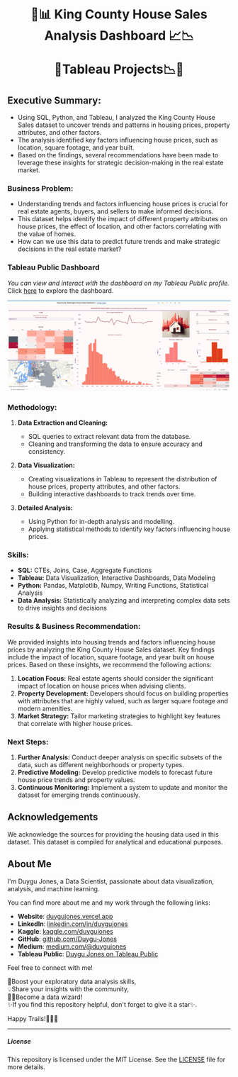 <h1 align="center">
🏡📊 King County House Sales Analysis Dashboard 📈📉
  
🎯Tableau Projects📉🔬
</h1>

## Executive Summary:

- Using SQL, Python, and Tableau, I analyzed the King County House Sales dataset to uncover trends and patterns in housing prices, property attributes, and other factors. 
- The analysis identified key factors influencing house prices, such as location, square footage, and year built. 
- Based on the findings, several recommendations have been made to leverage these insights for strategic decision-making in the real estate market.

### Business Problem:

- Understanding trends and factors influencing house prices is crucial for real estate agents, buyers, and sellers to make informed decisions. 
- This dataset helps identify the impact of different property attributes on house prices, the effect of location, and other factors correlating with the value of homes. 
- How can we use this data to predict future trends and make strategic decisions in the real estate market?

### Tableau Public Dashboard

*You can view and interact with the dashboard on my Tableau Public profile.* 
Click [here](https://public.tableau.com/app/profile/duygu.jones/viz/KingCountyWashingtonHouseSalesDashboard_17146621211640/CountyWashingtonHouseSalesDashboard2) to explore the dashboard.

![](https://github.com/Duygu-Jones/Dashboard_Projects/blob/main/TABLEAU/House-Sales-Tableau-Dashboard/House_Sales_Tableau_Dashboard.png)


### Methodology:

1. **Data Extraction and Cleaning:**
   - SQL queries to extract relevant data from the database.
   - Cleaning and transforming the data to ensure accuracy and consistency.

2. **Data Visualization:**
   - Creating visualizations in Tableau to represent the distribution of house prices, property attributes, and other factors.
   - Building interactive dashboards to track trends over time.

3. **Detailed Analysis:**
   - Using Python for in-depth analysis and modelling.
   - Applying statistical methods to identify key factors influencing house prices.

### Skills:

- **SQL:** CTEs, Joins, Case, Aggregate Functions
- **Tableau:** Data Visualization, Interactive Dashboards, Data Modeling
- **Python:** Pandas, Matplotlib, Numpy, Writing Functions, Statistical Analysis
- **Data Analysis:** Statistically analyzing and interpreting complex data sets to drive insights and decisions

### Results & Business Recommendation:

We provided insights into housing trends and factors influencing house prices by analyzing the King County House Sales dataset. 
Key findings include the impact of location, square footage, and year built on house prices. 
Based on these insights, we recommend the following actions:

1. **Location Focus:** Real estate agents should consider the significant impact of location on house prices when advising clients.
2. **Property Development:** Developers should focus on building properties with attributes that are highly valued, such as larger square footage and modern amenities.
3. **Market Strategy:** Tailor marketing strategies to highlight key features that correlate with higher house prices.

### Next Steps:

1. **Further Analysis:** Conduct deeper analysis on specific subsets of the data, such as different neighborhoods or property types.
2. **Predictive Modeling:** Develop predictive models to forecast future house price trends and property values.
3. **Continuous Monitoring:** Implement a system to update and monitor the dataset for emerging trends continuously.


## Acknowledgements

We acknowledge the sources for providing the housing data used in this dataset. 
This dataset is compiled for analytical and educational purposes.

## About Me

I'm Duygu Jones, a Data Scientist, passionate about data visualization, analysis, and machine learning. <br>

You can find more about me and my work through the following links:

- **Website**: [duygujones.vercel.app](https://duygujones.vercel.app/)
- **LinkedIn**: [linkedin.com/in/duygujones](https://www.linkedin.com/in/duygujones/)
- **Kaggle**: [kaggle.com/duygujones](https://www.kaggle.com/duygujones)
- **GitHub**: [github.com/Duygu-Jones](https://github.com/Duygu-Jones)
- **Medium**: [medium.com/@duygujones](https://medium.com/@duygujones)
- **Tableau Public**: [Duygu Jones on Tableau Public](https://public.tableau.com/app/profile/duygu.jones/vizzes)

Feel free to connect with me!<br>

🎯Boost your exploratory data analysis skills,<br> 
💡Share your insights with the community,<br>
👩‍💻Become a data wizard!<br>
✨If you find this repository helpful, don't forget to give it a star✨.<br>

Happy Trails!👩‍💻✨

---

##### License

This repository is licensed under the MIT License. See the [LICENSE](LICENSE) file for more details.
